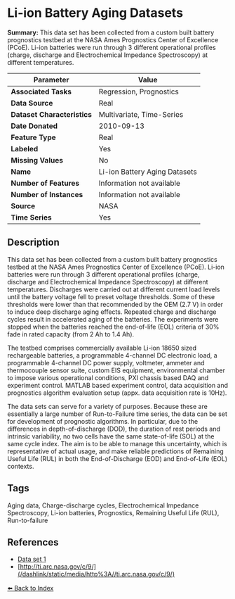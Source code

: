 # Li-ion Battery Aging Datasets

**Summary:** This data set has been collected from a custom built battery prognostics testbed at the NASA Ames Prognostics Center of Excellence (PCoE). Li-ion batteries were run through 3 different operational profiles (charge, discharge and Electrochemical Impedance Spectroscopy) at different temperatures.

| Parameter | Value |
| --- | --- |
| **Associated Tasks** | Regression, Prognostics |
| **Data Source** | Real |
| **Dataset Characteristics** | Multivariate, Time-Series |
| **Date Donated** | 2010-09-13 |
| **Feature Type** | Real |
| **Labeled** | Yes |
| **Missing Values** | No |
| **Name** | Li-ion Battery Aging Datasets |
| **Number of Features** | Information not available |
| **Number of Instances** | Information not available |
| **Source** | NASA |
| **Time Series** | Yes |

## Description

This data set has been collected from a custom built battery prognostics testbed at the NASA Ames Prognostics Center of Excellence (PCoE). Li-ion batteries were run through 3 different operational profiles (charge, discharge and Electrochemical Impedance Spectroscopy) at different temperatures. Discharges were carried out at different current load levels until the battery voltage fell to preset voltage thresholds. Some of these thresholds were lower than that recommended by the OEM (2.7 V) in order to induce deep discharge aging effects. Repeated charge and discharge cycles result in accelerated aging of the batteries. The experiments were stopped when the batteries reached the end-of-life (EOL) criteria of 30% fade in rated capacity (from 2 Ah to 1.4 Ah).

The testbed comprises commercially available Li-ion 18650 sized rechargeable batteries, a programmable 4-channel DC electronic load, a programmable 4-channel DC power supply, voltmeter, ammeter and thermocouple sensor suite, custom EIS equipment, environmental chamber to impose various operational conditions, PXI chassis based DAQ and experiment control. MATLAB based experiment control, data acquisition and prognostics algorithm evaluation setup (appx. data acquisition rate is 10Hz).

The data sets can serve for a variety of purposes. Because these are essentially a large number of Run-to-Failure time series, the data can be set for development of prognostic algorithms. In particular, due to the differences in depth-of-discharge (DOD), the duration of rest periods and intrinsic variability, no two cells have the same state-of-life (SOL) at the same cycle index. The aim is to be able to manage this uncertainty, which is representative of actual usage, and make reliable predictions of Remaining Useful Life (RUL) in both the End-of-Discharge (EOD) and End-of-Life (EOL) contexts.

## Tags

Aging data, Charge-discharge cycles, Electrochemical Impedance Spectroscopy, Li-ion batteries, Prognostics, Remaining Useful Life (RUL), Run-to-failure

## References

- [Data set 1](http://ti.arc.nasa.gov/c/5/)
- [http://ti.arc.nasa.gov/c/9/](/dashlink/static/media/http%3A//ti.arc.nasa.gov/c/9/)

[⬅️ Back to Index](../README.md)
